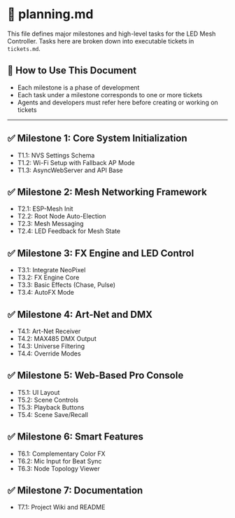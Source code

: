 
# 📍 planning.md

This file defines major milestones and high-level tasks for the LED Mesh Controller. Tasks here are broken down into executable tickets in `tickets.md`.

## 🧭 How to Use This Document

- Each milestone is a phase of development
- Each task under a milestone corresponds to one or more tickets
- Agents and developers must refer here before creating or working on tickets

---

## ✅ Milestone 1: Core System Initialization

- T1.1: NVS Settings Schema
- T1.2: Wi-Fi Setup with Fallback AP Mode
- T1.3: AsyncWebServer and API Base

## ✅ Milestone 2: Mesh Networking Framework

- T2.1: ESP-Mesh Init
- T2.2: Root Node Auto-Election
- T2.3: Mesh Messaging
- T2.4: LED Feedback for Mesh State

## ✅ Milestone 3: FX Engine and LED Control

- T3.1: Integrate NeoPixel
- T3.2: FX Engine Core
- T3.3: Basic Effects (Chase, Pulse)
- T3.4: AutoFX Mode

## ✅ Milestone 4: Art-Net and DMX

- T4.1: Art-Net Receiver
- T4.2: MAX485 DMX Output
- T4.3: Universe Filtering
- T4.4: Override Modes

## ✅ Milestone 5: Web-Based Pro Console

- T5.1: UI Layout
- T5.2: Scene Controls
- T5.3: Playback Buttons
- T5.4: Scene Save/Recall

## ✅ Milestone 6: Smart Features

- T6.1: Complementary Color FX
- T6.2: Mic Input for Beat Sync
- T6.3: Node Topology Viewer

## ✅ Milestone 7: Documentation

- T7.1: Project Wiki and README

